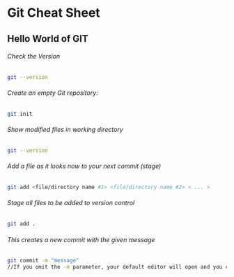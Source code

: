 # Git Cheat Sheet

## Hello World of GIT 

###### Check the Version

```bash
git --version
```

###### Create an empty Git repository:  

```bash
git init
```

###### Show modified files in working directory

```bash
git --version
```

###### Add a file as it looks now to your next commit (stage)

```bash
git add <file/directory name #1> <file/directory name #2> < ... >
```

###### Stage all files to be added to version control

```bash
git add .
```

  ###### This creates a new commit with the given message  

```bash
git commit -m "message"
//If you omit the -m parameter, your default editor will open and you can edit and save the commit message there.
```

